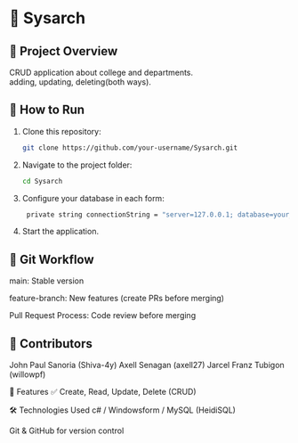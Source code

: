 # 🎉 Sysarch

## 📌 Project Overview
CRUD application about college and departments.  
adding, updating, deleting(both ways).

## 🚀 How to Run
1. Clone this repository:
   ```sh
   git clone https://github.com/your-username/Sysarch.git
2. Navigate to the project folder:
   ```sh
   cd Sysarch
3. Configure your database in each form:
   ```sh
    private string connectionString = "server=127.0.0.1; database=your_databasename; uid=root; pwd=your_password;";
4. Start the application.

## 🔀 Git Workflow
main: Stable version

feature-branch: New features (create PRs before merging)

Pull Request Process: Code review before merging
 
## 🤝 Contributors
John Paul Sanoria (Shiva-4y)
Axell Senagan (axell27)
Jarcel Franz Tubigon (willowpf)

📌 Features
✅ Create, Read, Update, Delete (CRUD)

🛠️ Technologies Used
c# / Windowsform / MySQL (HeidiSQL)

Git & GitHub for version control





